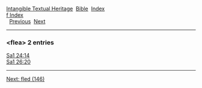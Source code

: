 [Intangible Textual Heritage](../../index)  [Bible](../index) 
[Index](index)   
[f Index](_f_)  
  [Previous](c04307)  [Next](c04309) 

------------------------------------------------------------------------

### &lt;flea&gt; 2 entries

[Sa1 24:14](../kjv/sa1024.htm#014)  
[Sa1 26:20](../kjv/sa1026.htm#020)  

------------------------------------------------------------------------

[Next: fled (146)](c04309)

